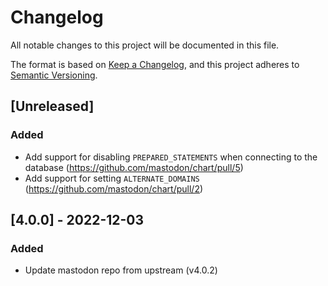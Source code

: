 # Changelog

All notable changes to this project will be documented in this file.

The format is based on [Keep a Changelog](https://keepachangelog.com/en/1.0.0/),
and this project adheres to [Semantic Versioning](https://semver.org/spec/v2.0.0.html).

## [Unreleased]

### Added
- Add support for disabling `PREPARED_STATEMENTS` when connecting to the database (https://github.com/mastodon/chart/pull/5)
- Add support for setting `ALTERNATE_DOMAINS` (https://github.com/mastodon/chart/pull/2)

## [4.0.0] - 2022-12-03
### Added
- Update mastodon repo from upstream (v4.0.2)
